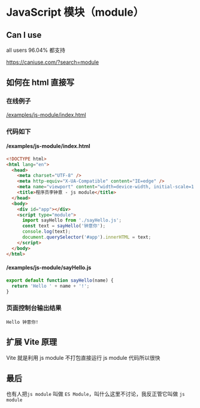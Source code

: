 # JavaScript 模块（module）

## Can I use

all users 96.04% 都支持

https://caniuse.com/?search=module

<!-- <img src="/images/frontend/js_module_caniuse.png" style="max-width: 600px; max-height: 200px;"> -->

## 如何在 html 直接写

### 在线例子

<a href="/examples/js-module/index.html" target="_blank">/examples/js-module/index.html</a>

### 代码如下

#### /examples/js-module/index.html

```html
<!DOCTYPE html>
<html lang="en">
  <head>
    <meta charset="UTF-8" />
    <meta http-equiv="X-UA-Compatible" content="IE=edge" />
    <meta name="viewport" content="width=device-width, initial-scale=1.0" />
    <title>程序员李钟意 - js module</title>
  </head>
  <body>
    <div id="app"></div>
    <script type="module">
      import sayHello from './sayHello.js';
      const text = sayHello('钟意你');
      console.log(text);
      document.querySelector('#app').innerHTML = text;
    </script>
  </body>
</html>
```

#### /examples/js-module/sayHello.js

```js
export default function sayHello(name) {
  return 'Hello ' + name + '!';
}
```

### 页面控制台输出结果

`Hello 钟意你!`

<!-- <img src="/images/frontend/js_module_sayhello.png" style="max-width: 600px; max-height: 200px;"> -->

## 扩展 Vite 原理

Vite 就是利用 js module 不打包直接运行 js module 代码所以很快

## 最后

也有人把`js module` 叫做 `ES Module`，叫什么这里不讨论，我反正管它叫做 `js module`
